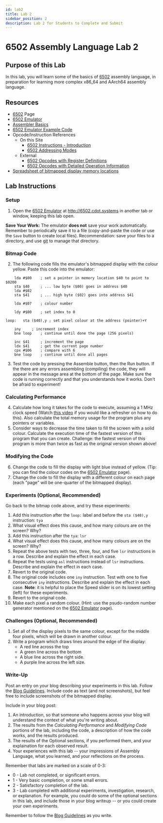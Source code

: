 ```yaml
---
id: lab2
title: Lab 2
sidebar_position: 2
description: Lab 2 for Students to Complete and Submit
---
```


# 6502 Assembly Language Lab 2

## Purpose of this Lab

In this lab, you will learn some of the basics of [6502](/G-6502/6502.md) assembly language, in preparation for learning more complex x86_64 and AArch64 assembly language.

## Resources

- [6502](/G-6502/6502.md) Page
- [6502 Emulator](/G-6502/6502-emulator.md)
- [Assembler Basics](/F-AssemblyLanguage/assembler-basics.md)
- [6502 Emulator Example Code](/G-6502/6502-emulator-example-code.md)
- Opcode/Instruction References
  - On this Site
    - [6502 Instructions - Introduction](/G-6502/6502-instructions-introduction.md)
    - [6502 Addressing Modes](/G-6502/6502-addressing-modes.md)
  - External
    - [6502 Opcodes with Register Definitions](http://www.6502.org/tutorials/6502opcodes.html)
    - [6502 Opcodes with Detailed Operation Information](https://www.masswerk.at/6502/6502_instruction_set.html)
- [Spreadsheet of bitmapped display memory locations](https://docs.google.com/spreadsheets/d/1a1-ZZ1opY8xcuUHNxj3YW75dxOPynSuP2-QGSvZGzYY/edit?usp=sharing)

## Lab Instructions

### Setup

1. Open the [6502 Emulator](/G-6502/6502-emulator.md) at http://6502.cdot.systems in another tab or window, keeping this lab open.

**Save Your Work:** The emulator **does not** save your work automatically. Remember to periodically save it to a file (copy-and-paste the code or use the `Save` button to create local files). Recommendation: save your files to a directory, and use [git](https://git-scm.com/) to manage that directory.

### Bitmap Code

2. The following code fills the emulator's bitmapped display with the colour yellow. Paste this code into the emulator:

```assembly
	lda #$00	; set a pointer in memory location $40 to point to $0200
	sta $40		; ... low byte ($00) goes in address $40
	lda #$02	
	sta $41		; ... high byte ($02) goes into address $41

	lda #$07	; colour number

	ldy #$00	; set index to 0

loop:	sta ($40),y	; set pixel colour at the address (pointer)+Y

	iny		; increment index
	bne loop	; continue until done the page (256 pixels)

	inc $41		; increment the page
	ldx $41		; get the current page number
	cpx #$06	; compare with 6
	bne loop	; continue until done all pages
```

3. Test the code by pressing the Assemble button, then the Run button. If the there are any errors assembling (compiling) the code, they will appear in the message area at the bottom of the page. Make sure the code is running correctly and that you understands how it works. Don't be afraid to experiment!

### Calculating Performance

4. Calculate how long it takes for the code to execute, assuming a 1 MHz clock speed (Watch [this video](https://web.microsoftstream.com/video/ed7aedf1-fe6f-4b72-bbf1-c9b4e6e80af9) if you would like a refresher on how to do this). Also calculate the total memory usage for the program plus any pointers or variables.
5. Consider ways to decrease the time taken to fill the screen with a solid colour. Calculate the execution time of the fastest version of this program that you can create. Challenge: the fastest version of this program is more than twice as fast as the original version shown above!

### Modifying the Code

6. Change the code to fill the display with light blue instead of yellow. (Tip: you can find the colour codes on the [6502 Emulator](/G-6502/6502-emulator.md) page).
7. Change the code to fill the display with a different colour on each page (each "page" will be one-quarter of the bitmapped display).

### Experiments (Optional, Recommended)

Go back to the bitmap code above, and try these experiments:

1. Add this instruction after the `loop:` label and before the `sta ($40),y` instruction: `tya`
2. What visual effect does this cause, and how many colours are on the screen? Why?
3. Add this instruction after the `tya`: `lsr`
4. What visual effect does this cause, and how many colours are on the screen? Why?
5. Repeat the above tests with two, three, four, and five `lsr` instructions in a row. Describe and explain the effect in each case.
6. Repeat the tests using `asl` instructions instead of `lsr` instructions. Describe and explain the effect in each case.
7. Revert to the original code.
8. The original code includes one `iny` instruction. Test with one to five consecutive `iny` instructions. Describe and explain the effect in each case. **Note**: it is helpful to place the Speed slider is on its lowest setting (left) for these experiments.
9. Revert to the original code.
10. Make each pixel a random colour. (Hint: use the psudo-random number generator mentioned on the [6502 Emulator](/G-6502/6502-emulator.md) page).

### Challenges (Optional, Recommended)

1. Set all of the display pixels to the same colour, except for the middle four pixels, which will be drawn in another colour.
2. Write a program which draws lines around the edge of the display:
    - A red line across the top
    - A green line across the bottom
    - A blue line across the right side.
    - A purple line across the left size.
  
### Write-Up

Post an entry on your blog describing your experiments in this lab. Follow the [Blog Guidelines](/D-ExtraResources/blog-guidelines.md). Include code as text (and not screenshots), but feel free to include screenshots of the bitmapped display.

Include in your blog post:

1. An introduction, so that someone who happens across your blog will understand the context of what you're writing about.
2. The results from the _Calculating Performance_ and _Modifying Code_ portions of the lab, including the code, a description of how the code works, and the results produced.
3. The results of the Optional sections, if you performed them, and your explaination for each observed result.
4. Your experiences with this lab -- your impressions of Assembly Language, what you learned, and your reflections on the process.

Remember that labs are marked on a scale of 0-3:

- 0 - Lab not completed, or significant errors.
- 1 - Very basic completion, or some small errors.
- 2 - Satisfactory completion of the lab.
- 3 - Lab completed with additional experiments, investigation, research, or explanation. For example, you could do some of the optional sections in this lab, and include those in your blog writeup -- or you could create your own experiments.

Remember to follow the [Blog Guidelines](/D-ExtraResources/blog-guidelines.md) as you write.
